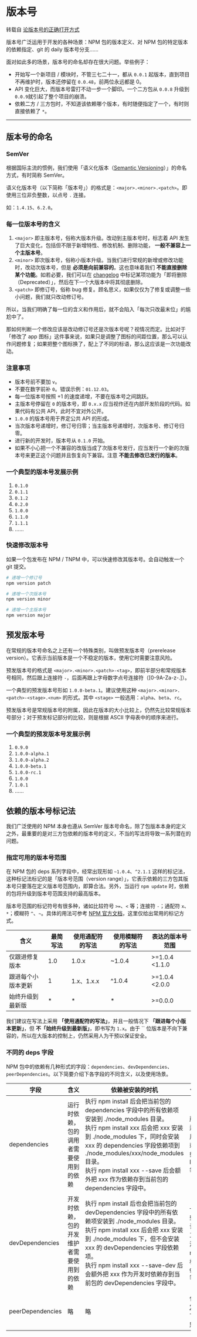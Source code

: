 # 版本号

转载自 [论版本号的正确打开方式](https://www.cnblogs.com/zhangmingzhao/p/7852802.html)

版本号广泛运用于开发的各种场景：NPM 包的版本定义、对 NPM 包的特定版本的依赖指定、git 的 daily 版本号分支……

面对如此多的场景，版本号的命名却存在很大问题。举些例子：

- 开始写一个新项目 / 模块时，不管三七二十一，都从 `0.0.1` 起版本，直到项目不再维护时，版本还停留在 `0.0.48`，前两位永远都是 0。
- API 变化巨大，而版本号雷打不动一步一个脚印。一个二方包从 `0.0.8` 升级到 `0.0.9`就引起了整个项目的崩溃。
- 依赖二方 / 三方包时，不知道该依赖哪个版本，有时随便指定了一个，有时则直接依赖了 `*`。

---

## 版本号的命名

### SemVer

根据国际主流的惯例，我们使用「语义化版本（[Semantic Versioning](http://semver.org/)）」的命名方式，有时简称 SemVer。

语义化版本号（以下简称「版本号」）的格式是：`<major>.<minor>.<patch>`。即使用三位非负整数，以点号 `.` 连接。

如：`1.4.15`、`6.2.0`。

### 每一位版本号的含义

1. `<major>` 即主版本号，俗称大版本升级。改动到主版本号时，标志着 API 发生了巨大变化，包括但不限于新增特性、修改机制、删除功能， **一般不兼容上一个主版本号**。
2. `<minor>` 即次版本号，俗称小版本升级。当我们进行常规的新增或修改功能时，改动次版本号，但是 **必须是向前兼容的**。这也意味着我们 **不能直接删除某个功能**。如若必要，我们可以在 [changelog](http://guide.taobao.net/6.changelog.php) 中标记某项功能为「即将删除（Deprecated）」，然后在下一个大版本中将其彻底删除。
3. `<patch>` 即修订号，俗称 bug 修复。顾名思义，如果仅仅为了修复或调整一些小问题，我们就只改动修订号。

所以，当我们明确了每一位的含义和作用后，就不会陷入「每次只改最末位」的尴尬中了。

那如何判断一个修改应该是改动修订号还是次版本号呢？视情况而定。比如对于「修改了 app 图标」这件事来说，如果只是调整了图标的间距位置，那么可以认作问题修复；如果把整个图标换了，配上了不同的标语，那么这应该是一次功能改动。

### 注意事项

- 版本号前不要加 `v`。
- 不要在数字前补 `0`。错误示例：`01.12.03`。
- 每一位版本号按照 +1 的速度递增，不要在版本号之间跳跃。
- 主版本号停留在 `0` 的版本号，即 `0.x.x` 应当视作还在内部开发阶段的代码。如果代码有公共 API，此时不宜对外公开。
- `1.0.0` 的版本号用于界定公共 API 的形成。
- 当次版本号递增时，修订号归零；当主版本号递增时，次版本号、修订号归零。
- 进行新的开发时，版本号从 `0.1.0` 开始。
- 如果不小心把一个不兼容的改版当成了次版本号发行，应当发行一个新的次版本号来更正这个问题并且恢复向下兼容。注意 **不能去修改已发行的版本**。

### 一个典型的版本号发展示例

1. `0.1.0`
2. `0.1.1`
3. `0.1.2`
4. `0.2.0`
5. `1.0.0`
6. `1.1.0`
7. `1.1.1`
8. ……

### 快速修改版本号

如果一个包发布在 NPM / TNPM 中，可以快速修改其版本号。会自动触发一个 git 提交。

```bash
# 递增一个修订号
npm version patch

# 递增一个次版本号
npm version minor

# 递增一个主版本号
npm version major
```

## 预发版本号

在常规的版本号命名之上还有一个特殊类别，叫做预发版本号（prerelease version）。它表示当前版本是一个不稳定的版本，使用它时需要注意风险。

预发版本号的格式是 `<major>.<minor>.<patch>-<tag>`，即前半部分和常规版本号相同，然后跟上连接符 `-`，后面再跟上字母数字点号连接符（[0-9A-Za-z-.]）。

一个典型的预发版本号形如 `1.0.0-beta.1`。建议使用这种 `<major>.<minor>.<patch>-<stage>.<num>` 的形式。其中 `<stage>` 一般选用：`alpha`、`beta`、`rc`。

预发版本号是常规版本号的附属，因此在版本的大小比较上，仍然先比较常规版本号部分；对于预发标记部分的比较，则是根据 ASCII 字母表中的顺序来进行。

### 一个典型的预发版本号发展示例

1. `0.9.0`
2. `1.0.0-alpha.1`
3. `1.0.0-alpha.2`
4. `1.0.0-beta.1`
5. `1.0.0-rc.1`
6. `1.0.0`
7. `1.0.1`
8. ……

## 依赖的版本号标记法

我们广泛使用的 NPM 本身也遵从 SemVer 版本号命名，除了包版本本身的定义之外，最重要的是对三方包依赖的版本号的定义，不当的写法将导致一系列潜在的问题。

### 指定可用的版本号范围

在 NPM 包的 deps 系列字段中，经常出现形如 `~1.0.4`、`^2.1.1` 这样的标记法，这种标记法标记的是「版本号范围（version range）」，它表示依赖的三方包其版本号只要落在定义版本号范围内，即算合法。另外，当运行 `npm update` 时，依赖的包将升级到版本号范围支持的最高版本。

版本号范围的标记符号有很多种，诸如比较符号 `>=`、`<` 等；连接符 `-`；通配符 `x`、`*`；模糊符 `^`、`~`。具体的用法可参考 [NPM 官方文档](https://docs.npmjs.com/misc/semver)，这里仅给出常用的标记方式。

| 含义               | 最简写法 | 使用通配符的写法 | 使用模糊符的写法 | 表达的版本号范围 |
| ------------------ | -------- | ---------------- | ---------------- | ---------------- |
| 仅跟进修复版本     | 1.0      | 1.0.x            | ~1.0.4           | >=1.0.4 <1.1.0   |
| 跟进每个小版本更新 | 1        | 1.x、1.x.x       | ^1.0.4           | >=1.0.4 <2.0.0   |
| 始终升级到最新版   | \*       | \*               | \*               | >=0.0.0          |

我们建议在写法上采用 **「使用通配符的写法」**，并且一般情况下 **「跟进每个小版本更新」**，但 **不「始终升级到最新版」**，即书写为 `1.x`。由于 `` 位版本是不向下兼容的，所以在大版本的控制上，仍然采用人为干预以保证安全。

### 不同的 deps 字段

NPM 包中的依赖有几种形式的字段：`dependencies`、`devDependencies`、`peerDependencies`。以下简要介绍下各字段的不同含义，以及使用场景。

| 字段             | 含义                                       | 依赖被安装的时机                                                                                                                                                                                                                                                                                                                         | 使用场景                                                                            |
| ---------------- | ------------------------------------------ | ---------------------------------------------------------------------------------------------------------------------------------------------------------------------------------------------------------------------------------------------------------------------------------------------------------------------------------------- | ----------------------------------------------------------------------------------- |
| dependencies     | 运行时依赖，包的调用者需要使用到的依赖     | 执行 npm install 后会把当前包的 dependencies 字段中的所有依赖项安装到 ./node_modules 目录。<br />执行 npm install xxx 后会把 xxx 安装到 ./node_modules 下，同时会安装 xxx 的 dependencies 字段依赖项到 ./node_modules/xxx/node_modules 目录。<br />执行 npm install xxx --save 后会额外把 xxx 作为依赖存到当前包的 dependencies 字段中。 | 所有程序运行需要用到的依赖代码，如 lodash 等。                                      |
| devDependencies  | 开发时依赖，包的开发维护者需要使用到的依赖 | 执行 npm install 后也会把当前包的 devDependencies 字段中的所有依赖项安装到 ./node_modules 目录。<br /> 执行 npm install xxx 后会把 xxx 安装到 ./node_modules 下，但不会安装 xxx 的 devDependencies 字段依赖项。<br />执行 npm install xxx --save-dev 后会额外把 xxx 作为开发时依赖存到当前包的 devDependencies 字段中。                  | 一般是一些开发调试的辅助工具，如测试工具 mocha、构建工具 gulp 等。                  |
| peerDependencies | 略                                         | 略                                                                                                                                                                                                                                                                                                                                       | 仅在 [特定场景](https://nodejs.org/en/blog/npm/peer-dependencies/) 下有用，默认不使 |
